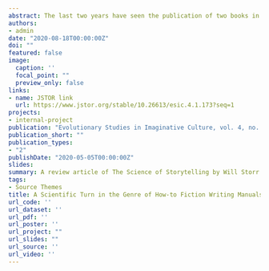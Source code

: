 ```yaml
---
abstract: The last two years have seen the publication of two books in the genre of how-to fiction writing manuals that use science both as a selling point and as a genuine analytical paradigm. The Science of Storytelling by Will Storr and The Science of Screenwriting by Paul Joseph Gulino and Connie Shears use insights from the cognitive sciences and evolutionary psychology, while retaining their practical, how-to character. This review article goes through some of the main clusters of advice shared by the two books, dealing with information processing, attention allocation, the implications of human sociality for fiction, and story structure, while fitting their takes on these issues within the fields of biocultural criticism and cultural evolution. Despite containing occasional flaws and confusions about theory common in pioneering works, these books could be harbingers of change for the genre and an important step in the bottom-up infusion of biocultural theory into literary studies.
authors:
- admin
date: "2020-08-18T00:00:00Z"
doi: ""
featured: false
image:
  caption: ''
  focal_point: ""
  preview_only: false
links:
- name: JSTOR link
  url: https://www.jstor.org/stable/10.26613/esic.4.1.173?seq=1
projects:
- internal-project
publication: "Evolutionary Studies in Imaginative Culture, vol. 4, no. 1, pp. 91–104."
publication_short: ""
publication_types:
- "2"
publishDate: "2020-05-05T00:00:00Z"
slides:
summary: A review article of The Science of Storytelling by Will Storr and The Science of Screenwriting by Paul Joseph Gulino and Connie Shears, where I argue that these two recent science-heavy how-to fiction writing manuals may signal a scientific turn in the genre.
tags:
- Source Themes
title: A Scientific Turn in the Genre of How-to Fiction Writing Manuals? 
url_code: ''
url_dataset: ''
url_pdf: ''
url_poster: ''
url_project: ""
url_slides: ""
url_source: ''
url_video: ''
---
```


